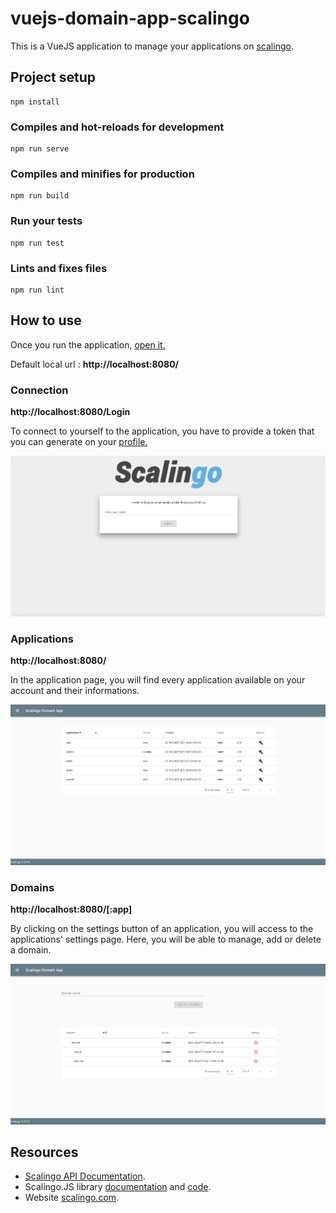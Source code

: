 # vuejs-domain-app-scalingo
This is a VueJS application to manage your applications on [scalingo](https://scalingo.com).

## Project setup
```
npm install
```

### Compiles and hot-reloads for development
```
npm run serve
```
### Compiles and minifies for production
```
npm run build
```

### Run your tests
```
npm run test
```

### Lints and fixes files
```
npm run lint
```

## How to use

Once you run the application, [open it.](http://localhost:8080)

Default local url : **http://localhost:8080/**

###  Connection
**http://localhost:8080/Login**

To connect to yourself to  the application, you have to provide a token that you can generate on your [profile.](https://my.scalingo.com/profile)

![Domains exemple](/src/images/app3.png)

### Applications
**http://localhost:8080/**

In the application page, you will find every application available on  your account and their informations.

![Application exemple](/src/images/app1.png)

### Domains 
**http://localhost:8080/[:app]**

By clicking on the settings button of an application, you will access to the applications' settings page.
Here, you will be able to manage, add or delete a domain.

![Domains exemple](/src/images/app2.png)

## Resources

* [Scalingo API Documentation](http://developers.scalingo.com/).
* Scalingo.JS library [documentation](https://doc.esdoc.org/github.com/Scalingo/scalingo.js/) and [code](https://github.com/Scalingo/scalingo.js).
* Website [scalingo.com](https://scalingo.com).
